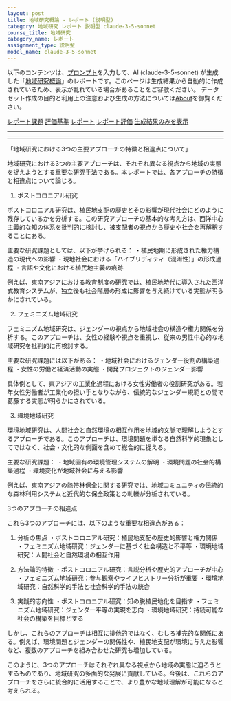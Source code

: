 ```yaml
---
layout: post
title: 地域研究概論 - レポート (説明型)
category: 地域研究 レポート 説明型 claude-3-5-sonnet
course_title: 地域研究
category_name: レポート
assignment_type: 説明型
model_name: claude-3-5-sonnet
---
```


以下のコンテンツは、[プロンプト](http://127.0.0.1:8000/generated/地域研究/claude-3-5-sonnet/prompt_レポート-説明型.md)を入力して、AI (claude-3-5-sonnet) が生成した「[地域研究概論](/contents/地域研究/)」のレポートです。このページは生成結果から自動的に作成されているため、表示が乱れている場合があることをご容赦ください。
データセット作成の目的と利用上の注意および生成の方法については[About](/About)を御覧ください。

[レポート課題](../レポート課題-説明型)
[評価基準](../評価基準-説明型)
[レポート](../レポート-説明型)
[レポート評価](../レポート評価-説明型)
[生成結果のみを表示](http://127.0.0.1:8000/generated/地域研究/claude-3-5-sonnet/レポート-説明型.md)
  

***
***
  
「地域研究における3つの主要アプローチの特徴と相違点について」

地域研究における3つの主要アプローチは、それぞれ異なる視点から地域の実態を捉えようとする重要な研究手法である。本レポートでは、各アプローチの特徴と相違点について論じる。

1. ポストコロニアル研究

ポストコロニアル研究は、植民地支配の歴史とその影響が現代社会にどのように残存しているかを分析する。この研究アプローチの基本的な考え方は、西洋中心主義的な知の体系を批判的に検討し、被支配者の視点から歴史や社会を再解釈することにある。

主要な研究課題としては、以下が挙げられる：
・植民地期に形成された権力構造の現代への影響
・現地社会における「ハイブリディティ（混淆性）」の形成過程
・言語や文化における植民地主義の痕跡

例えば、東南アジアにおける教育制度の研究では、植民地時代に導入された西洋式教育システムが、独立後も社会階層の形成に影響を与え続けている実態が明らかにされている。

2. フェミニズム地域研究

フェミニズム地域研究は、ジェンダーの視点から地域社会の構造や権力関係を分析する。このアプローチは、女性の経験や視点を重視し、従来の男性中心的な地域研究を批判的に再検討する。

主要な研究課題には以下がある：
・地域社会におけるジェンダー役割の構築過程
・女性の労働と経済活動の実態
・開発プロジェクトのジェンダー影響

具体例として、東アジアの工業化過程における女性労働者の役割研究がある。若年女性労働者が工業化の担い手となりながら、伝統的なジェンダー規範との間で葛藤する実態が明らかにされている。

3. 環境地域研究

環境地域研究は、人間社会と自然環境の相互作用を地域的文脈で理解しようとするアプローチである。このアプローチは、環境問題を単なる自然科学的現象としてではなく、社会・文化的な側面を含めて総合的に捉える。

主要な研究課題：
・地域固有の環境管理システムの解明
・環境問題の社会的構築過程
・環境変化が地域社会に与える影響

例えば、東南アジアの熱帯林保全に関する研究では、地域コミュニティの伝統的な森林利用システムと近代的な保全政策との軋轢が分析されている。

3つのアプローチの相違点

これら3つのアプローチには、以下のような重要な相違点がある：

1. 分析の焦点
・ポストコロニアル研究：植民地支配の歴史的影響と権力関係
・フェミニズム地域研究：ジェンダーに基づく社会構造と不平等
・環境地域研究：人間社会と自然環境の相互作用

2. 方法論的特徴
・ポストコロニアル研究：言説分析や歴史的アプローチが中心
・フェミニズム地域研究：参与観察やライフヒストリー分析が重要
・環境地域研究：自然科学的手法と社会科学的手法の統合

3. 実践的志向性
・ポストコロニアル研究：知の脱植民地化を目指す
・フェミニズム地域研究：ジェンダー平等の実現を志向
・環境地域研究：持続可能な社会の構築を目標とする

しかし、これらのアプローチは相互に排他的ではなく、むしろ補完的な関係にある。例えば、環境問題とジェンダーの関係性や、植民地支配が環境に与えた影響など、複数のアプローチを組み合わせた研究も増加している。

このように、3つのアプローチはそれぞれ異なる視点から地域の実態に迫ろうとするものであり、地域研究の多面的な発展に貢献している。今後は、これらのアプローチをさらに統合的に活用することで、より豊かな地域理解が可能になると考えられる。
